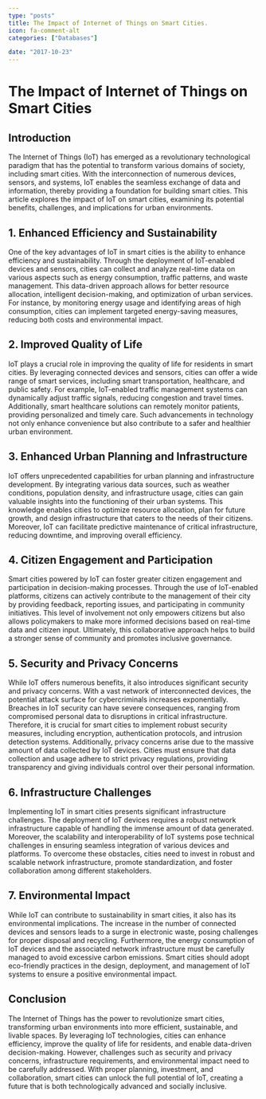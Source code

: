 ```yaml
---
type: "posts"
title: The Impact of Internet of Things on Smart Cities.
icon: fa-comment-alt
categories: ["Databases"]

date: "2017-10-23"
---
```




# The Impact of Internet of Things on Smart Cities

## Introduction

The Internet of Things (IoT) has emerged as a revolutionary technological paradigm that has the potential to transform various domains of society, including smart cities. With the interconnection of numerous devices, sensors, and systems, IoT enables the seamless exchange of data and information, thereby providing a foundation for building smart cities. This article explores the impact of IoT on smart cities, examining its potential benefits, challenges, and implications for urban environments.

## 1. Enhanced Efficiency and Sustainability

One of the key advantages of IoT in smart cities is the ability to enhance efficiency and sustainability. Through the deployment of IoT-enabled devices and sensors, cities can collect and analyze real-time data on various aspects such as energy consumption, traffic patterns, and waste management. This data-driven approach allows for better resource allocation, intelligent decision-making, and optimization of urban services. For instance, by monitoring energy usage and identifying areas of high consumption, cities can implement targeted energy-saving measures, reducing both costs and environmental impact.

## 2. Improved Quality of Life

IoT plays a crucial role in improving the quality of life for residents in smart cities. By leveraging connected devices and sensors, cities can offer a wide range of smart services, including smart transportation, healthcare, and public safety. For example, IoT-enabled traffic management systems can dynamically adjust traffic signals, reducing congestion and travel times. Additionally, smart healthcare solutions can remotely monitor patients, providing personalized and timely care. Such advancements in technology not only enhance convenience but also contribute to a safer and healthier urban environment.

## 3. Enhanced Urban Planning and Infrastructure

IoT offers unprecedented capabilities for urban planning and infrastructure development. By integrating various data sources, such as weather conditions, population density, and infrastructure usage, cities can gain valuable insights into the functioning of their urban systems. This knowledge enables cities to optimize resource allocation, plan for future growth, and design infrastructure that caters to the needs of their citizens. Moreover, IoT can facilitate predictive maintenance of critical infrastructure, reducing downtime, and improving overall efficiency.

## 4. Citizen Engagement and Participation

Smart cities powered by IoT can foster greater citizen engagement and participation in decision-making processes. Through the use of IoT-enabled platforms, citizens can actively contribute to the management of their city by providing feedback, reporting issues, and participating in community initiatives. This level of involvement not only empowers citizens but also allows policymakers to make more informed decisions based on real-time data and citizen input. Ultimately, this collaborative approach helps to build a stronger sense of community and promotes inclusive governance.

## 5. Security and Privacy Concerns

While IoT offers numerous benefits, it also introduces significant security and privacy concerns. With a vast network of interconnected devices, the potential attack surface for cybercriminals increases exponentially. Breaches in IoT security can have severe consequences, ranging from compromised personal data to disruptions in critical infrastructure. Therefore, it is crucial for smart cities to implement robust security measures, including encryption, authentication protocols, and intrusion detection systems. Additionally, privacy concerns arise due to the massive amount of data collected by IoT devices. Cities must ensure that data collection and usage adhere to strict privacy regulations, providing transparency and giving individuals control over their personal information.

## 6. Infrastructure Challenges

Implementing IoT in smart cities presents significant infrastructure challenges. The deployment of IoT devices requires a robust network infrastructure capable of handling the immense amount of data generated. Moreover, the scalability and interoperability of IoT systems pose technical challenges in ensuring seamless integration of various devices and platforms. To overcome these obstacles, cities need to invest in robust and scalable network infrastructure, promote standardization, and foster collaboration among different stakeholders.

## 7. Environmental Impact

While IoT can contribute to sustainability in smart cities, it also has its environmental implications. The increase in the number of connected devices and sensors leads to a surge in electronic waste, posing challenges for proper disposal and recycling. Furthermore, the energy consumption of IoT devices and the associated network infrastructure must be carefully managed to avoid excessive carbon emissions. Smart cities should adopt eco-friendly practices in the design, deployment, and management of IoT systems to ensure a positive environmental impact.

## Conclusion

The Internet of Things has the power to revolutionize smart cities, transforming urban environments into more efficient, sustainable, and livable spaces. By leveraging IoT technologies, cities can enhance efficiency, improve the quality of life for residents, and enable data-driven decision-making. However, challenges such as security and privacy concerns, infrastructure requirements, and environmental impact need to be carefully addressed. With proper planning, investment, and collaboration, smart cities can unlock the full potential of IoT, creating a future that is both technologically advanced and socially inclusive.